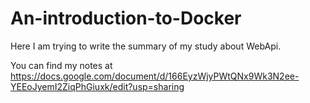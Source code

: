 # An-introduction-to-Docker
Here I am trying to write the summary of my study about WebApi.

You can find my notes at https://docs.google.com/document/d/166EyzWjyPWtQNx9Wk3N2ee-YEEoJyemI2ZiqPhGiuxk/edit?usp=sharing
